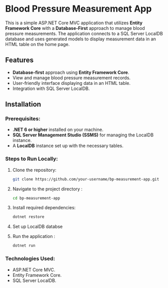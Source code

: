 # Blood Pressure Measurement App

This is a simple ASP.NET Core MVC application that utilizes **Entity Framework Core** with a **Database-First** approach to manage blood pressure measurements. The application connects to a SQL Server LocalDB database and uses generated models to display measurement data in an HTML table on the home page.

## Features
- **Database-first** approach using **Entity Framework Core**.
- View and manage blood pressure measurement records.
- User-friendly interface displaying data in an HTML table.
- Integration with SQL Server LocalDB.

## Installation

### Prerequisites:
- **.NET 6 or higher** installed on your machine.
- **SQL Server Management Studio (SSMS)** for managing the LocalDB instance.
- A **LocalDB** instance set up with the necessary tables.

### Steps to Run Locally:
1. Clone the repository:
   ```bash
   git clone https://github.com/your-username/bp-measurement-app.git
   
2. Navigate to the project directory :
   ```bash
   cd bp-measurement-app

3. Install required dependencies:
   ```bash
   dotnet restore

4. Set up LocalDB databse

5. Run the application :
   ```bash
   dotnet run

### Technologies  Used:
- ASP.NET Core MVC.
- Entity Framework Core.
- SQL Server LocalDB.

